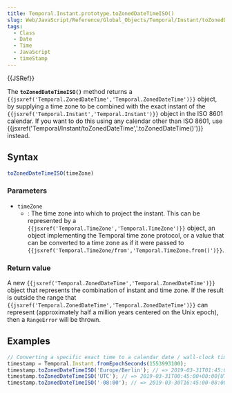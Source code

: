 ```yaml
---
title: Temporal.Instant.prototype.toZonedDateTimeISO()
slug: Web/JavaScript/Reference/Global_Objects/Temporal/Instant/toZonedDateTimeISO
tags:
  - Class
  - Date
  - Time
  - JavaScript
  - timeStamp
---
```

{{JSRef}}

<p class="summary"><span class="seoSummary">The <strong><code>toZonedDateTimeISO()</code></strong> method returns a <code>{{jsxref('Temporal.ZonedDateTime','Temporal.ZonedDateTime')}}</code> object, by supplying a time zone to be combined with the exact instant of the <code>{{jsxref('Temporal.Instant','Temporal.Instant')}}</code> object in the ISO 8601 calendar.</span> If you want to do this using any calendar other than ISO 8601, use {{jsxref('Temporal/Instant/toZonedDateTime','.toZonedDateTime()')}} instead.</p>

## Syntax

```js
toZonedDateTimeISO(timeZone)
```

### Parameters

- `timeZone`
  - : The time zone into which to project the instant. This can be represented
    by a `{{jsxref('Temporal.TimeZone','Temporal.TimeZone')}}`
    object, an object implementing the Temporal time zone protocol, or a value
    that can be converted to a time zone as if it were passed to
    `{{jsxref('Temporal.TimeZone/from','Temporal.TimeZone.from()')}}`.

### Return value

A new
`{{jsxref('Temporal.ZonedDateTime','Temporal.ZonedDateTime')}}`
object that represents the combination of instant and time zone. If the result
is outside the range that
`{{jsxref('Temporal.ZonedDateTime','Temporal.ZonedDateTime')}}`
can represent (approximately half a million years centered on the Unix epoch),
then a `RangeError` will be thrown.

## Examples

```js
// Converting a specific exact time to a calendar date / wall-clock time
timestamp = Temporal.Instant.fromEpochSeconds(1553993100);
timestamp.toZonedDateTimeISO('Europe/Berlin'); // => 2019-03-31T01:45:00+01:00[Europe/Berlin]
timestamp.toZonedDateTimeISO('UTC'); // => 2019-03-31T00:45:00+00:00[UTC]
timestamp.toZonedDateTimeISO('-08:00'); // => 2019-03-30T16:45:00-08:00[-08:00]
```

